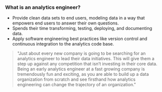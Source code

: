 
### What is an analytics engineer?
- Provide clean data sets to end users, modeling data in a way that empowers end users to answer their own questions. 
- Spends their time transforming, testing, deploying, and documenting data.
- Apply software engineering best practices like version control and continuous integration to the analytics code base.

> "Just about every new company is going to be searching for an analytics engineer to lead their data initiatives. This will give them a step up against any competition that isn’t investing in their core data. Being an early analytics engineer at a fast growing company is tremendously fun and exciting, as you are able to build up a data organization from scratch and see firsthand how analytics engineering can change the trajectory of an organization."

